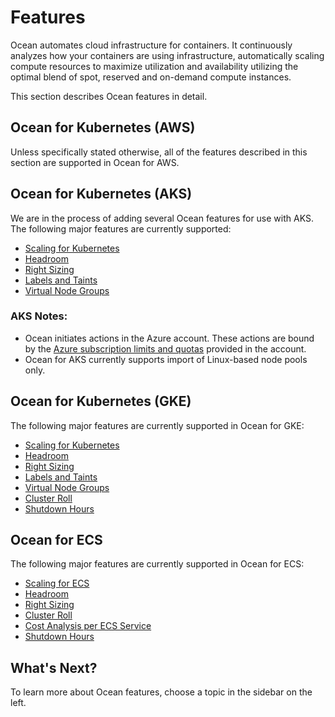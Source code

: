 # Features

Ocean automates cloud infrastructure for containers. It continuously analyzes how your containers are using infrastructure, automatically scaling compute resources to maximize utilization and availability utilizing the optimal blend of spot, reserved and on-demand compute instances.

This section describes Ocean features in detail.

## Ocean for Kubernetes (AWS)

Unless specifically stated otherwise, all of the features described in this section are supported in Ocean for AWS.

## Ocean for Kubernetes (AKS)

We are in the process of adding several Ocean features for use with AKS. The following major features are currently supported:

- [Scaling for Kubernetes](ocean/features/scaling-kubernetes)
- [Headroom](ocean/features/headroom)
- [Right Sizing](ocean/features/right-sizing)
- [Labels and Taints](ocean/features/labels-and-taints)
- [Virtual Node Groups](ocean/features/launch-specifications)

### AKS Notes:

- Ocean initiates actions in the Azure account. These actions are bound by the [Azure subscription limits and quotas](https://docs.microsoft.com/en-us/azure/azure-resource-manager/management/azure-subscription-service-limits) provided in the account.
- Ocean for AKS currently supports import of Linux-based node pools only.

## Ocean for Kubernetes (GKE)

The following major features are currently supported in Ocean for GKE:

- [Scaling for Kubernetes](ocean/features/scaling-kubernetes)
- [Headroom](ocean/features/headroom)
- [Right Sizing](ocean/features/right-sizing)
- [Labels and Taints](ocean/features/labels-and-taints)
- [Virtual Node Groups](ocean/features/launch-specifications)
- [Cluster Roll](ocean/features/roll)
- [Shutdown Hours](ocean/features/running-hours)

## Ocean for ECS

The following major features are currently supported in Ocean for ECS:

- [Scaling for ECS](ocean/features/scaling-ecs)
- [Headroom](ocean/features/headroom)
- [Right Sizing](ocean/features/right-sizing)
- [Cluster Roll](ocean/features/roll)
- [Cost Analysis per ECS Service](ocean/features/cost-analysis)
- [Shutdown Hours](ocean/features/running-hours)

## What's Next?

To learn more about Ocean features, choose a topic in the sidebar on the left.
